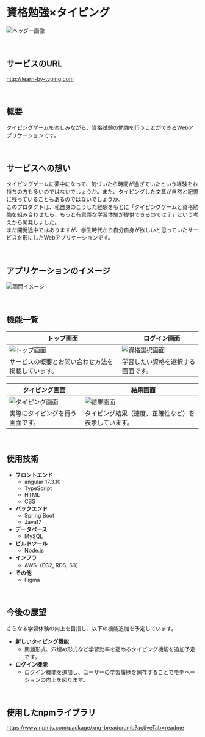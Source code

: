 # 資格勉強×タイピング

![ヘッダー画像](/docs/img/header/header.png)

<br />

## サービスのURL

http://learn-by-typing.com

<br />

## 概要

タイピングゲームを楽しみながら、資格試験の勉強を行うことができるWebアプリケーションです。

<br />

## サービスへの想い

タイピングゲームに夢中になって、気づいたら時間が過ぎていたという経験をお持ちの方も多いのではないでしょうか。また、タイピングした文章が自然と記憶に残っていることもあるのではないでしょうか。  
このプロダクトは、私自身のこうした経験をもとに「タイピングゲームと資格勉強を組み合わせたら、もっと有意義な学習体験が提供できるのでは？」という考えから開発しました。  
まだ開発途中ではありますが、学生時代から自分自身が欲しいと思っていたサービスを形にしたWebアプリケーションです。


<br />

## アプリケーションのイメージ

![画面イメージ](/docs/img/image-mov/screen-image.gif)

<br />

## 機能一覧

| トップ画面 |　ログイン画面 |
| ---- | ---- |
| ![トップ画面](/docs/img/function-list/top.png) | ![資格選択画面](/docs/img/function-list/select-exam.png) |
| サービスの概要とお問い合わせ方法を掲載しています。 | 学習したい資格を選択する画面です。 |

| タイピング画面 |　結果画面 |
| ---- | ---- |
| ![タイピング画面](/docs/img//function-list/typing.png) | ![結果画面](/docs/img/function-list/result.png) |
| 実際にタイピングを行う画面です。 | タイピング結果（速度、正確性など）を表示しています。 |

<br />

## 使用技術

- **フロントエンド** 
  - angular 17.3.10
  - TypeScript
  - HTML
  - CSS
- **バックエンド** 
  - Spring Boot
  - Java17
- **データベース** 
  - MySQL
- **ビルドツール** 
  - Node.js
- **インフラ** 
  - AWS（EC2, RDS, S3）
- **その他** 
  - Figma 

<br />

## 今後の展望

さらなる学習体験の向上を目指し、以下の機能追加を予定しています。

- **新しいタイピング機能**
  - 問題形式、穴埋め形式など学習効率を高めるタイピング機能を追加予定です。
- **ログイン機能**
  - ログイン機能を追加し、ユーザーの学習履歴を保存することでモチベーションの向上を図ります。

<br />  

## 使用したnpmライブラリ

https://www.npmjs.com/package/xng-breadcrumb?activeTab=readme
